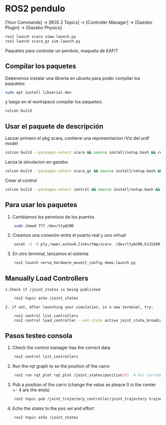# ROS2 pendulo

[Your Commands] → [ROS 2 Topics] → [Controller Manager] → [Gazebo Plugin] → [Gazebo Physics]

```bash
ros2 launch scara view.launch.py
ros2 launch scara_gz sim.launch.py
```

Paquetes para controlar un pendulo, maqueta de EAFIT

## Compilar los paquetes

Deberemos instalar una libreria en ubuntu para poder compilar los paquetes:

```bash
sudo apt install libserial-dev 
```

y luego en el workspace compilar los paquetes:

```bash
colcon build
```

## Usar el paquete de descripción

Lanzar primero el pkg scara, contiene una representacion rViz del urdf model
```bash
colcon build --packages-select scara && source install/setup.bash && ros2 launch scara view.launch.py
```

Lanza la simulacion en gazebo
```bash
colcon build --packages-select scara_gz && source install/setup.bash && ros2 launch scara_gz sim.launch.py
```

Crear el control
```bash
colcon build --packages-select control && source install/setup.bash && ros2 launch control state_space_controller.launch.py
```

## Para usar los paquetes

1. Cambiamos los permisos de los puertos

```bash
    sudo chmod 777 /dev/ttyACM0
```

2. Creamos una conexión entre el puerto real y uno virtual	

```bash
    socat -d -d pty,rawer,echo=0,link=/tmp/scara  /dev/ttyACM0,b115200,raw
```	

3. En otro terminal, lanzamos el sistema
	
```bash
    ros2 launch servo_hardware_moveit_config demo.launch.py
```	


## Manually Load Controllers

    1.Check if /joint_states is being published
```bash
    ros2 topic echo /joint_states
```	

    2. if not, After launching your simulation, in a new terminal, try:
```bash
    ros2 control list_controllers
    ros2 control load_controller --set-state active joint_state_broadcaster
```	

## Pasos testeo consola

1. Check the control manager has the correct data
```bash
    ros2 control list_controllers
```	
2. Run the rqt graph to se the position of the carro
```bash
    ros2 run rqt_plot rqt_plot /joint_states/position[0]  # For corredera joint
```	

3. Pub a position of the carro (change the value as pleace 0 is the center +- 4 are the ends)

```bash
    ros2 topic pub /joint_trajectory_controller/joint_trajectory trajectory_msgs/msg/JointTrajectory "{joint_names: ['corredera'], points: [{positions: [0.2], time_from_start: {sec: 2, nanosec: 0}}]}" --once
```	

4. Echo the states to the pos vel and effort
```bash
    ros2 topic echo /joint_states
```	